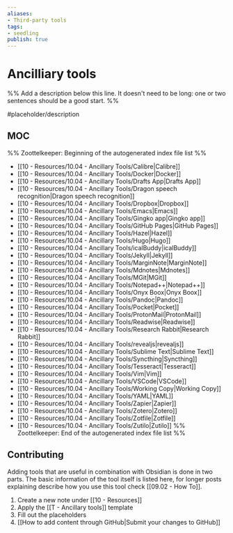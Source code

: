 ```yaml
---
aliases:
- Third-party tools
tags:
- seedling
publish: true
---
```


# Ancilliary tools

%% Add a description below this line. It doesn't need to be long: one or two sentences should be a good start. %%

#placeholder/description

## MOC

%% Zoottelkeeper: Beginning of the autogenerated index file list  %%
-  [[10 - Resources/10.04 - Ancillary Tools/Calibre|Calibre]]
-  [[10 - Resources/10.04 - Ancillary Tools/Docker|Docker]]
-  [[10 - Resources/10.04 - Ancillary Tools/Drafts App|Drafts App]]
-  [[10 - Resources/10.04 - Ancillary Tools/Dragon speech recognition|Dragon speech recognition]]
-  [[10 - Resources/10.04 - Ancillary Tools/Dropbox|Dropbox]]
-  [[10 - Resources/10.04 - Ancillary Tools/Emacs|Emacs]]
-  [[10 - Resources/10.04 - Ancillary Tools/Gingko app|Gingko app]]
-  [[10 - Resources/10.04 - Ancillary Tools/GitHub Pages|GitHub Pages]]
-  [[10 - Resources/10.04 - Ancillary Tools/Hazel|Hazel]]
-  [[10 - Resources/10.04 - Ancillary Tools/Hugo|Hugo]]
-  [[10 - Resources/10.04 - Ancillary Tools/icalBuddy|icalBuddy]]
-  [[10 - Resources/10.04 - Ancillary Tools/Jekyll|Jekyll]]
-  [[10 - Resources/10.04 - Ancillary Tools/MarginNote|MarginNote]]
-  [[10 - Resources/10.04 - Ancillary Tools/Mdnotes|Mdnotes]]
-  [[10 - Resources/10.04 - Ancillary Tools/MGit|MGit]]
-  [[10 - Resources/10.04 - Ancillary Tools/Notepad++|Notepad++]]
-  [[10 - Resources/10.04 - Ancillary Tools/Onyx Boox|Onyx Boox]]
-  [[10 - Resources/10.04 - Ancillary Tools/Pandoc|Pandoc]]
-  [[10 - Resources/10.04 - Ancillary Tools/Pocket|Pocket]]
-  [[10 - Resources/10.04 - Ancillary Tools/ProtonMail|ProtonMail]]
-  [[10 - Resources/10.04 - Ancillary Tools/Readwise|Readwise]]
-  [[10 - Resources/10.04 - Ancillary Tools/Research Rabbit|Research Rabbit]]
-  [[10 - Resources/10.04 - Ancillary Tools/revealjs|revealjs]]
-  [[10 - Resources/10.04 - Ancillary Tools/Sublime Text|Sublime Text]]
-  [[10 - Resources/10.04 - Ancillary Tools/Syncthing|Syncthing]]
-  [[10 - Resources/10.04 - Ancillary Tools/Tesseract|Tesseract]]
-  [[10 - Resources/10.04 - Ancillary Tools/Vim|Vim]]
-  [[10 - Resources/10.04 - Ancillary Tools/VSCode|VSCode]]
-  [[10 - Resources/10.04 - Ancillary Tools/Working Copy|Working Copy]]
-  [[10 - Resources/10.04 - Ancillary Tools/YAML|YAML]]
-  [[10 - Resources/10.04 - Ancillary Tools/Zapier|Zapier]]
-  [[10 - Resources/10.04 - Ancillary Tools/Zotero|Zotero]]
-  [[10 - Resources/10.04 - Ancillary Tools/Zotfile|Zotfile]]
-  [[10 - Resources/10.04 - Ancillary Tools/Zutilo|Zutilo]]
%% Zoottelkeeper: End of the autogenerated index file list  %%

## Contributing

Adding tools that are useful in combination with Obsidian is done in two parts. The basic information of the tool itself is listed here, for longer posts explaining describe how you use this tool check [[09.02 - How To]].

1. Create a new note under [[10 - Resources]]
2. Apply the [[T - Ancillary tools]] template
3. Fill out the placeholders
4. [[How to add content through GitHub|Submit your changes to GitHub]]
